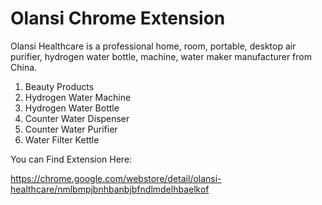 # Olansi Chrome Extension

Olansi Healthcare is a professional home, room, portable, desktop air purifier, hydrogen water bottle, machine, water maker manufacturer from China.

1. Beauty Products
2. Hydrogen Water Machine
3. Hydrogen Water Bottle
4. Counter Water Dispenser
5. Counter Water Purifier
6. Water Filter Kettle

You can Find Extension Here:  

https://chrome.google.com/webstore/detail/olansi-healthcare/nmlbmpjbnhbanbjbfndlmdelhbaelkof
